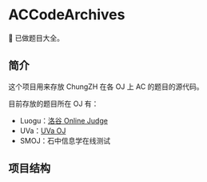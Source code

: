 # ACCodeArchives
:green_book: 已做题目大全。

## 简介

这个项目用来存放 ChungZH 在各 OJ 上 AC 的题目的源代码。

目前存放的题目所在 OJ 有：

- Luogu：[洛谷 Online Judge](https://luogu.org)
- UVa：[UVa OJ](https://uva.onlinejudge.org)
- SMOJ：石中信息学在线测试

## 项目结构

